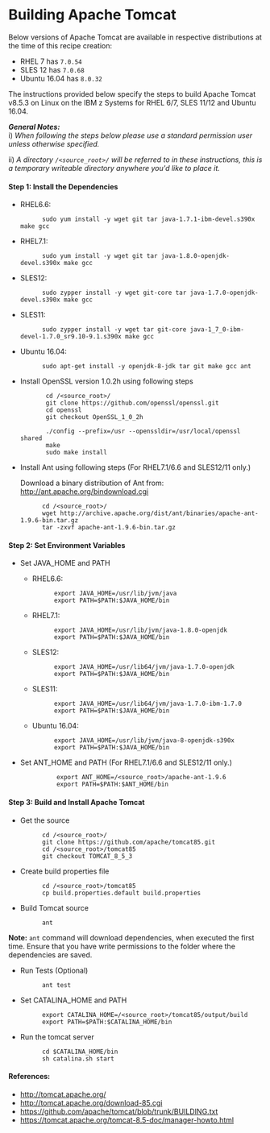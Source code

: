 <!---PACKAGE:Apache Tomcat--->
<!---DISTRO:SLES 12:8.5.3--->
<!---DISTRO:SLES 11:8.5.3--->
<!---DISTRO:RHEL 7.1:8.5.3--->
<!---DISTRO:RHEL 6.6:8.5.3--->
<!---DISTRO:Ubuntu 16.x:8.5.3--->

# Building Apache Tomcat

Below versions of Apache Tomcat are available in respective distributions at the time of this recipe creation:

*    RHEL   7     has `7.0.54`
*    SLES   12    has `7.0.68`
*    Ubuntu 16.04 has `8.0.32`

The instructions provided below specify the steps to build Apache Tomcat v8.5.3 on Linux on the IBM z Systems for RHEL 6/7, SLES 11/12 and Ubuntu 16.04.

_**General Notes:**_  
i) _When following the steps below please use a standard permission user unless otherwise specified._

ii) _A directory `/<source_root>/` will be referred to in these instructions, this is a temporary writeable directory anywhere you'd like to place it._

#### Step 1: Install the Dependencies

* RHEL6.6:

			sudo yum install -y wget git tar java-1.7.1-ibm-devel.s390x make gcc
						
* RHEL7.1:

			sudo yum install -y wget git tar java-1.8.0-openjdk-devel.s390x make gcc
			
* SLES12:

			sudo zypper install -y wget git-core tar java-1.7.0-openjdk-devel.s390x make gcc

* SLES11:

			sudo zypper install -y wget tar git-core java-1_7_0-ibm-devel-1.7.0_sr9.10-9.1.s390x make gcc
			
* Ubuntu 16.04:

			sudo apt-get install -y openjdk-8-jdk tar git make gcc ant
			
						

* Install OpenSSL version 1.0.2h using following steps

			 cd /<source_root>/
             git clone https://github.com/openssl/openssl.git
             cd openssl
             git checkout OpenSSL_1_0_2h
			 
             ./config --prefix=/usr --openssldir=/usr/local/openssl shared
             make
             sudo make install

* Install Ant using following steps (For RHEL7.1/6.6 and SLES12/11 only.)

    Download a binary distribution of Ant from:
		http://ant.apache.org/bindownload.cgi
			
			cd /<source_root>/
			wget http://archive.apache.org/dist/ant/binaries/apache-ant-1.9.6-bin.tar.gz 
			tar -zxvf apache-ant-1.9.6-bin.tar.gz

#### Step 2: Set Environment Variables
* Set JAVA_HOME and PATH

	* RHEL6.6:

				export JAVA_HOME=/usr/lib/jvm/java
				export PATH=$PATH:$JAVA_HOME/bin

	* RHEL7.1:

				export JAVA_HOME=/usr/lib/jvm/java-1.8.0-openjdk
				export PATH=$PATH:$JAVA_HOME/bin

	* SLES12:

				export JAVA_HOME=/usr/lib64/jvm/java-1.7.0-openjdk
				export PATH=$PATH:$JAVA_HOME/bin
	* SLES11:

				export JAVA_HOME=/usr/lib64/jvm/java-1.7.0-ibm-1.7.0
				export PATH=$PATH:$JAVA_HOME/bin
			
	* Ubuntu 16.04:

				export JAVA_HOME=/usr/lib/jvm/java-8-openjdk-s390x
				export PATH=$PATH:$JAVA_HOME/bin
					
* Set ANT_HOME and PATH (For RHEL7.1/6.6 and SLES12/11 only.)

				export ANT_HOME=/<source_root>/apache-ant-1.9.6
				export PATH=$PATH:$ANT_HOME/bin
        
#### Step 3: Build and Install Apache Tomcat
* Get the source
    
			cd /<source_root>/
			git clone https://github.com/apache/tomcat85.git
			cd /<source_root>/tomcat85
			git checkout TOMCAT_8_5_3
		
* Create build properties file

			cd /<source_root>/tomcat85
			cp build.properties.default build.properties
		
* Build Tomcat source

			ant

**Note:** `ant` command will download dependencies, when executed the first time. Ensure that you have write permissions to the folder where the dependencies are saved.

* Run Tests (Optional)

			ant test

* Set CATALINA_HOME and PATH

			export CATALINA_HOME=/<source_root>/tomcat85/output/build
			export PATH=$PATH:$CATALINA_HOME/bin
			
* Run the tomcat server

			cd $CATALINA_HOME/bin
			sh catalina.sh start		
	
#### References:
* http://tomcat.apache.org/
* http://tomcat.apache.org/download-85.cgi
* https://github.com/apache/tomcat/blob/trunk/BUILDING.txt
* https://tomcat.apache.org/tomcat-8.5-doc/manager-howto.html
 
